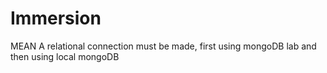 # Immersion
MEAN
A relational connection must be made, first using mongoDB lab and then using local mongoDB
